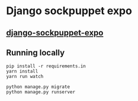 # Django sockpuppet expo

## [django-sockpuppet-expo](https://django-sockpuppet-expo.python3.ninja)

## Running locally

```
pip install -r requirements.in
yarn install
yarn run watch

python manage.py migrate
python manage.py runserver
```


